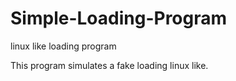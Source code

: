 # Simple-Loading-Program
linux like loading program 

This program simulates a fake loading linux like.
